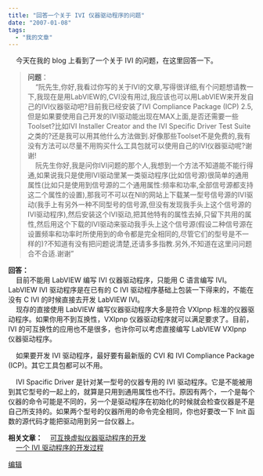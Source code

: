 ```yaml
---
title: "回答一个关于 IVI 仪器驱动程序的问题"
date: "2007-01-08"
tags: 
  - "我的文章"
---
```


    今天在我的 blog 上看到了一个关于 IVI 的问题，在这里回答一下。

> **问题**：  
>     “阮先生,你好,我看过你写的关于IVI的文章,写得很详细,有个问题想请教一下,我现在是用LabVIEW的,CVI没有用过,我应该也可以用LabVIEW来开发自己的IVI仪器驱动吧?目前我已经安装了IVI Compliance Package (ICP) 2.5,但是如果要使用自己开发的IVI驱动能出现在MAX上面,是否还需要一些Toolset?比如IVI Installer Creator and the IVI Specific Driver Test Suite之类的?还是我可以用其他什么方法做到.好像那些Toolset不是免费的,我有没有方法可以尽量不用购买什么工具包就可以使用自己的IVI仪器驱动呢?谢谢!  
>     阮先生你好,我是问你IVI问题的那个人,我想到一个方法不知道能不能行得通,如果说我只是使用IVI驱动里某一类驱动程序(比如信号源)很简单的通用属性(比如只是使用到信号源的二个通用属性:频率和功率,全部信号源都支持这二个属性的设置),那我可不可以在NI的网站上下载某一型号信号源的IVI驱动(我手上有另外一种不同型号的信号源,但没有发现我手头上这个信号源的IVI驱动程序),然后安装这个IVI驱动,把其他特有的属性去掉,只留下共用的属性,然后用这个下载的IVI驱动来驱动我手头上这个信号源(假设二种信号源在设置频率和功率时所使用到的命令都是完全相同的,尽管它们的型号是不一样的)?不知道有没有把问题说清楚,还请多多指教.另外,不知道在这里问问题合不合适.谢谢”

**回答：**  
    目前不能用 LabVIEW 编写 IVI 仪器驱动程序，只能用 C 语言编写 IVI。LabVIEW IVI 驱动程序是在已有的 C IVI 驱动程序基础上包装一下得来的，不能在没有 C IVI 的时候直接去开发 LabVIEW IVI。  
    现存的直接使用 LabVIEW 编写仪器驱动程序大多是符合 VXIpnp 标准的仪器驱动程序。如果你用不到互换性，VXIpnp 仪器驱动程序就可以满足要求了。目前，IVI 的可互换性的应用也不是很多，也许你可以考虑直接编写 LabVIEW VXIpnp 仪器驱动程序。

    如果要开发 IVI 驱动程序，最好要有最新版的 CVI 和 IVI Compliance Package (ICP)。其它工具包都可以不用。

    IVI Spacific Driver 是针对某一型号的仪器专用的 IVI 驱动程序。它是不能被用到其它型号的一起上的，就算是只用到通用属性也不行。原因有两个，一个是每个仪器的命令可能是不同的，另一个是驱动程序在初始化的时候就会检查仪器是不是自己所支持的。如果两个型号的仪器所用的命令完全相同，你也好要改一下 Init 函数的源代码才能把驱动用到另一台仪器上。

**相关文章：**    [可互换虚拟仪器驱动程序的开发](http://ruanqizhen.spaces.live.com/blog/cns!5852D4F797C53FB6!1060.entry)  
    [一个 IVI 驱动程序的开发过程](http://ruanqizhen.spaces.live.com/blog/cns!5852D4F797C53FB6!1472.entry)

[编辑](http://ruanqizhen.spaces.live.com/?_c11_BlogPart_blogpart=blogentry&_c=BlogPart&_c02_owner=1&handle=cns!5852D4F797C53FB6!2034)
